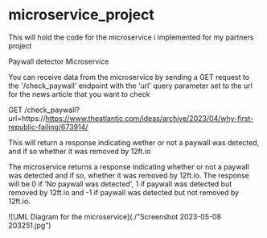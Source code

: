 # microservice_project
This will hold the code for the microservice i implemented for my partners project 

Paywall detector Microservice

You can receive data from the microservice by sending a GET request to the '/check_paywall'
endpoint with the 'url' query parameter set to the url for the news article that you want to check 

GET /check_paywall?url=https://https://www.theatlantic.com/ideas/archive/2023/04/why-first-republic-failing/673914/

This will return a response indicating wether or not a paywall was detected, and if so whether it was removed by 12ft.io

The microservice returns a response indicating whether or not a paywall was detected and if so, whether it was removed by 12ft.io.
The response will be 0 if 'No paywall was detected', 1 if paywall was detected but removed by 12ft.io and -1 if paywall was detected but not removed by 12ft.io.

![UML Diagram for the microservice](./"Screenshot 2023-05-08 203251.jpg")
